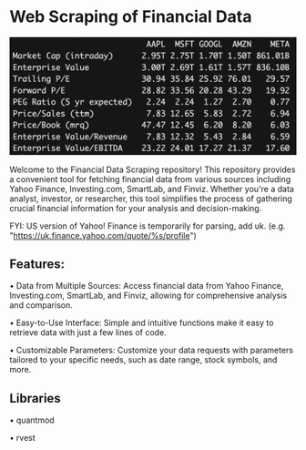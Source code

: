 # Web Scraping of Financial Data 
![](https://github.com/vladislavpyatnitskiy/Web_Scraping/blob/main/Statistics%20info.png?raw=true)

Welcome to the Financial Data Scraping repository! This repository provides a convenient tool for fetching financial data from various sources including Yahoo Finance, Investing.com, SmartLab, and Finviz. Whether you're a data analyst, investor, or researcher, this tool simplifies the process of gathering crucial financial information for your analysis and decision-making.

FYI: US version of Yahoo! Finance is temporarily for parsing, add uk. (e.g. "https://uk.finance.yahoo.com/quote/%s/profile")

## Features:

• Data from Multiple Sources: Access financial data from Yahoo Finance, Investing.com, SmartLab, and Finviz, allowing for comprehensive analysis and comparison.

• Easy-to-Use Interface: Simple and intuitive functions make it easy to retrieve data with just a few lines of code.

• Customizable Parameters: Customize your data requests with parameters tailored to your specific needs, such as date range, stock symbols, and more.

## Libraries

• quantmod

• rvest
